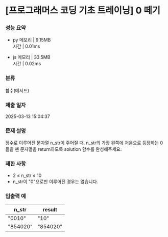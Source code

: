 # [프로그래머스 코딩 기초 트레이닝] 0 떼기

### 성능 요약

- py
  메모리 | 9.15MB  
  시간 | 0.01ms

- js
  메모리 | 33.5MB  
  시간 | 0.02ms

### 분류

함수(메서드)

### 제출 일자

2025-03-13 15:04:37

### 문제 설명

정수로 이루어진 문자열 n_str이 주어질 때, n_str의 가장 왼쪽에 처음으로 등장하는 0들을 뗀 문자열을 return하도록 solution 함수를 완성해주세요.

### 제한 사항

- 2 ≤ n_str ≤ 10
- n_str이 "0"으로만 이루어진 경우는 없습니다.

### 입출력 예

| n_str    | result   |
| -------- | -------- |
| "0010"   | "10"     |
| "854020" | "854020" |

